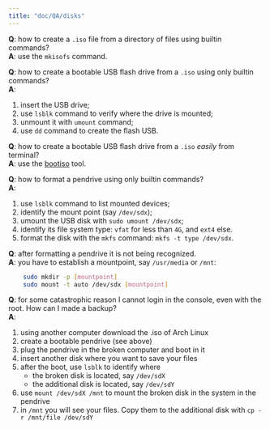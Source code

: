 ```yaml
---
title: "doc/QA/disks"
---
```


**Q**: how to create a `.iso` file from a directory of files using builtin commands?<br>
**A**: use the `mkisofs` command.

**Q**: how to create a bootable USB flash drive from a `.iso` using only builtin commands?<br>
**A**:

1. insert the USB drive;
2. use `lsblk` command to verify where the drive is mounted;
3. unmount it with `umount` command;
4. use `dd` command to create the flash USB.

**Q**: how to create a bootable USB flash drive from a `.iso` *easily* from terminal?<br>
**A**: use the [bootiso](https://github.com/jsamr/bootiso) tool.

**Q**: how to format a pendrive using only builtin commands?<br>
**A**:

1. use `lsblk` command to list mounted devices;
2. identify the mount point (say `/dev/sdx`);
3. umount the USB disk with `sudo umount /dev/sdx`;
4. identify its file system type: `vfat` for less than `4G`, and `ext4` else.
5. format the disk  with the `mkfs` command: `mkfs -t type /dev/sdx`.

**Q**: after formatting a pendrive it is not being recognized.<br>
**A**: you have to establish a mountpoint, say `/usr/media` or `/mnt`:
```bash
    sudo mkdir -p [mountpoint]
    sudo mount -t auto /dev/sdx [mountpoint]
```

**Q**: for some catastrophic reason I cannot login in the console, even with the root. How can I made a
backup?<br>
**A**:

1. using another computer download the .iso of Arch Linux
2. create a bootable pendrive (see above)
3. plug the pendrive in the broken computer and boot in it
4. insert another disk where you want to save your files
5. after the boot, use `lsblk` to identify where
    * the broken disk is located, say `/dev/sdX`
    * the additional disk is located, say `/dev/sdY`
6. use `mount /dev/sdX /mnt` to mount the broken disk in the system in the pendrive
7. in `/mnt` you will see your files. Copy them to the additional disk with `cp -r /mnt/file /dev/sdY`
